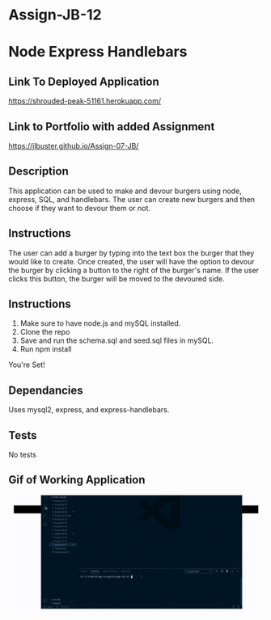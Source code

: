 # Assign-JB-12

# Node Express Handlebars

## Link To Deployed Application

https://shrouded-peak-51161.herokuapp.com/

## Link to Portfolio with added Assignment

https://jlbuster.github.io/Assign-07-JB/

## Description

This application can be used to make and devour burgers using node, express, SQL, and handlebars. The user can create new burgers and then choose if they want to devour them or not. 

## Instructions

The user can add a burger by typing into the text box the burger that they would like to create. Once created, the user will have the option to devour the burger by clicking a button to the right of the burger's name. If the user clicks this button, the burger will be moved to the devoured side.

## Instructions

1. Make sure to have node.js and mySQL installed.
2. Clone the repo
3. Save and run the schema.sql and seed.sql files in mySQL.
4. Run npm install

You're Set!

## Dependancies

Uses mysql2, express, and express-handlebars.

## Tests

No tests

## Gif of Working Application

![](/gifs/burger_gif.gif)

